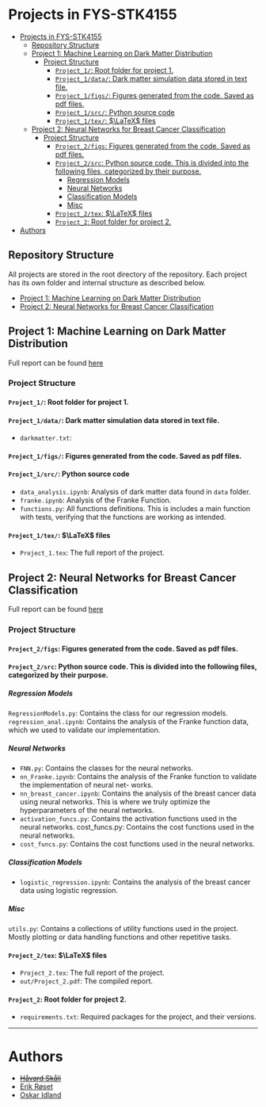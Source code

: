 # Projects in FYS-STK4155
- [Projects in FYS-STK4155](#projects-in-fys-stk4155)
  - [Repository Structure](#repository-structure)
  - [Project 1: Machine Learning on Dark Matter Distribution](#project-1-machine-learning-on-dark-matter-distribution)
    - [Project Structure](#project-structure)
      - [`Project_1/`: Root folder for project 1.](#project_1-root-folder-for-project-1)
      - [`Project_1/data/`: Dark matter simulation data stored in text file.](#project_1data-dark-matter-simulation-data-stored-in-text-file)
      - [`Project_1/figs/`: Figures generated from the code. Saved as pdf files.](#project_1figs-figures-generated-from-the-code-saved-as-pdf-files)
      - [`Project_1/src/`: Python source code](#project_1src-python-source-code)
      - [`Project_1/tex/`: $\LaTeX$ files](#project_1tex-latex-files)
  - [Project 2: Neural Networks for Breast Cancer Classification](#project-2-neural-networks-for-breast-cancer-classification)
    - [Project Structure](#project-structure-1)
      - [`Project_2/figs`: Figures generated from the code. Saved as pdf files.](#project_2figs-figures-generated-from-the-code-saved-as-pdf-files)
      - [`Project_2/src`: Python source code. This is divided into the following files, categorized by their purpose.](#project_2src-python-source-code-this-is-divided-into-the-following-files-categorized-by-their-purpose)
        - [Regression Models](#regression-models)
        - [Neural Networks](#neural-networks)
        - [Classification Models](#classification-models)
        - [Misc](#misc)
      - [`Project_2/tex`: $\LaTeX$ files](#project_2tex-latex-files)
      - [`Project_2`: Root folder for project 2.](#project_2-root-folder-for-project-2)
- [Authors](#authors)

## Repository Structure 
All projects are stored in the root directory of the repository. Each project has its own folder and internal structure as described below. 
- [Project 1: Machine Learning on Dark Matter Distribution](#project-1-machine-learning-on-dark-matter-distribution)
- [Project 2: Neural Networks for Breast Cancer Classification](#project-2-neural-networks-for-breast-cancer-classification)

## Project 1: Machine Learning on Dark Matter Distribution
Full report can be found [here](Project_1/tex/Project_1.pdf)
### Project Structure  
#### `Project_1/`: Root folder for project 1.

#### `Project_1/data/`: Dark matter simulation data stored in text file.
- `darkmatter.txt`: 

#### `Project_1/figs/`: Figures generated from the code. Saved as pdf files. 

#### `Project_1/src/`: Python source code 
- `data_analysis.ipynb`: Analysis of dark matter data found in `data` folder. 
- `franke.ipynb`: Analysis of the Franke Function.
- `functions.py`: All functions definitions. This is includes a main function with tests, verifying that the functions are working as intended.
#### `Project_1/tex/`: $\LaTeX$ files
- `Project_1.tex`: The full report of the project. 

## Project 2: Neural Networks for Breast Cancer Classification
Full report can be found [here](Project_2/tex/out/Project2.pdf)
### Project Structure
#### `Project_2/figs`: Figures generated from the code. Saved as pdf files.

#### `Project_2/src`: Python source code. This is divided into the following files, categorized by their purpose. 
##### Regression Models
`RegressionModels.py`: Contains the class for our regression models. 
`regression_anal.ipynb`:  Contains the analysis of the
Franke function data, which we used to validate our implementation.

##### Neural Networks 
- `FNN.py`: Contains the classes for the neural networks.
- `nn_Franke.ipynb`: Contains the analysis of the Franke
function to validate the implementation of neural net-
works.
- `nn_breast_cancer.ipynb`: Contains the analysis of the
breast cancer data using neural networks. This is where
we truly optimize the hyperparameters of the neural networks.
- `activation_funcs.py`: Contains the activation functions used in the neural networks.
cost_funcs.py: Contains the cost functions used in the
neural networks.
- `cost_funcs.py`: Contains the cost functions used in the
neural networks.

##### Classification Models
- `logistic_regression.ipynb`: Contains the analysis of the breast cancer data using logistic regression.

##### Misc
`utils.py`: Contains a collections of utility functions used in the project. Mostly plotting or data handling functions and other repetitive tasks. 

#### `Project_2/tex`: $\LaTeX$ files
- `Project_2.tex`: The full report of the project.
- `out/Project_2.pdf`: The compiled report. 

#### `Project_2`: Root folder for project 2.
- `requirements.txt`: Required packages for the project, and their versions. 

---
# Authors 
- [~~Håvard Skåli~~](@paljettrosa)
- [Erik Røset](@erikroset)
- [Oskar Idland](@Oskar-Idland)